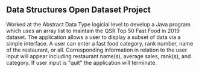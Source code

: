 Data Structures Open Dataset Project
-------------------------------------
Worked at the Abstract Data Type logicial level to develop a Java program 
which uses an array list to maintain the QSR Top 50 Fast Food in 2019 dataset.
The application allows a user to display a subset of data via a simple interface.
A user can enter a fast food category, rank number, name of the restaurant, or all.
Corresponding information in relation to the user input will appear including restaurant name(s), average sales, rank(s), and category. If user input is "quit" the application will terminate.
